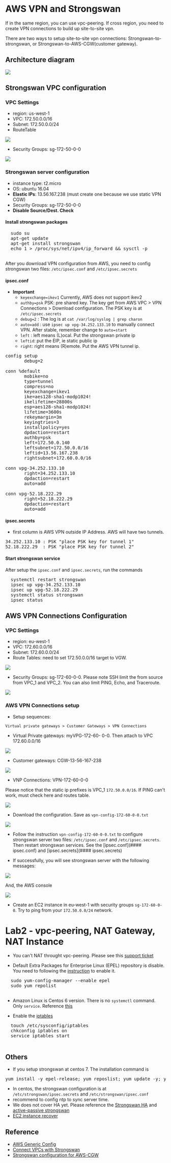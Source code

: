 # AWS VPN and Strongswan

If in the same region, you can use vpc-peering. If cross region, you need to create VPN connections to build up site-to-site vpn.

There are two ways to setup site-to-site vpn connections: Strongswan-to-strongswan, or Strongswan-to-AWS-CGW(customer gateway).

## Architecture diagram

![](/images/dg-strongswan.png)

## Strongswan VPC configuration

### VPC Settings
  * region: us-west-1
  * VPC: 172.50.0.0/16
  * Subnet: 172.50.0.0/24
  * RouteTable

  ![](/images/rtb-172-50-0-0.png)

  * Security Groups: sg-172-50-0-0

  ![](/images/sg-172-50-0-0.png)

### Strongswan server configuration
  * instance type: t2.micro
  * OS: ubuntu 16.04
  * **Elastic IPs**: 13.56.167.238 (must create one because we use static VPN CGW)
  * Security Groups: sg-172-50-0-0
  * **Disable Source/Dest. Check**

#### Install strongswan packages
  <pre>
  sudo su
  apt-get update
  apt-get install strongswan
  echo 1 > /proc/sys/net/ipv4/ip_forward && sysctl -p
  </pre>

After you download VPN configuration from AWS, you need to config strongswan two files: `/etc/ipsec.conf` and `/etc/ipsec.secrets`

#### ipsec.conf
   * **Important**
      * `keyexchange=ikev1` Currently, AWS does not support ikev2
      * `authby=psk` PSK: pre shared key. The key get from AWS VPC > VPN Connections > Download configuration. The PSK key is at `/etc/ipsec.secrets`
      * `debug=2` : The log is at `cat /var/log/syslog | grep charon`
      * `auto=add` : use `ipsec up vpg-34.252.133.10` to manually connect VPN. After stable, remember change to `auto=start`
      * `left` : left means (L)ocal. Put the strongswan private ip
      * `leftid`: put the EIP, ie static public ip
      * `right`: right means (R)emote. Put the AWS VPN tunnel ip.

<pre>
config setup
       debug=2

conn %default
       mobike=no
       type=tunnel
       compress=no
       keyexchange=ikev1
       ike=aes128-sha1-modp1024!
       ikelifetime=28800s
       esp=aes128-sha1-modp1024!
       lifetime=3600s
       rekeymargin=3m
       keyingtries=3
       installpolicy=yes
       dpdaction=restart
       authby=psk
       left=172.50.0.140
       leftsubnet=172.50.0.0/16
       leftid=13.56.167.238
       rightsubnet=172.60.0.0/16

conn vpg-34.252.133.10
       right=34.252.133.10
       dpdaction=restart
       auto=add

conn vpg-52.18.222.29
       right=52.18.222.29
       dpdaction=restart
       auto=add
</pre>

#### ipsec.secrets
   * first column is AWS VPN outside IP Address. AWS will have two tunnels.

<pre>
34.252.133.10 : PSK "place PSK key for tunnel 1"
52.18.222.29  : PSK "place PSK key for tunnel 2"
</pre>

#### Start strongswan service
 After setup the `ipsec.conf` and `ipsec.secrets`, run the commands

<pre>
  systemctl restart strongswan
  ipsec up vpg-34.252.133.10
  ipsec up vpg-52.18.222.29
  systemctl status strongswan
  ipsec status
</pre>

## AWS VPN Connections Configuration

### VPC Settings
  * region: eu-west-1
  * VPC: 172.60.0.0/16
  * Subnet: 172.60.0.0/24
  * Route Tables: need to set 172.50.0.0/16 target to VGW.

  ![](/images/rtb-172-60-0-0.png)

  * Security Groups: sg-172-60-0-0. Please note SSH limit the from source from VPC_1 and VPC_2. You can also limit PING, Echo, and Traceroute.

  ![](/images/sg-172-60-0-0.png)

### AWS VPN Connections setup

  * Setup sequences:

  `Virtual private gateways > Customer Gateways > VPN Connections`

  * Virtual Private gateways: myVPG-172-60-
0-0. Then attach to VPC 172.60.0.0/16

  ![](/images/vpg-172-60-0-0.png)

  * Customer gateways: CGW-13-56-167-238

  ![](/images/cgw-13-56-167-238.png)

  * VNP Connections: VPN-172-60-0-0

  Please notice that the static ip prefixes is VPC_1 `172.50.0.0/16`. If PING can't work, must check here and routes table.

  ![](/images/vpn-172-60-0-0.png)

   * Download the configuration. Save as `vpn-config-172-60-0-0.txt`

   ![](/images/vpn-config-download.png)

   * Follow the instruction `vpn-config-172-60-0-0.txt` to configure strongswan server two files: `/etc/ipsec.conf` and `/etc/ipsec.secrets`. Then restart strongswan services. See the [ipsec.conf](#### ipsec.conf) and [ipsec.secrets](#### ipsec.secrets)

   * If successfully, you will see strongswan server with the following messages:

   ![](/images/strongswan-status-screenshot.png)

   And, the AWS console

   ![](/images/vpn-status-screenshot.png)

   * Create an EC2 instance in eu-west-1 with security groups `sg-172-60-0-0`. Try to ping from your `172.50.0.0/24` network.

# Lab2 - vpc-peering, NAT Gateway, NAT Instance

  * You can't NAT throught vpc-peering. Please see this [support ticket](https://forums.aws.amazon.com/thread.jspa?threadID=157603)

  * Default Extra Packages for Enterprise Linux (EPEL) repository is disable. You need to following the [instruction](https://aws.amazon.com/premiumsupport/knowledge-center/ec2-enable-epel/) to enable it.

  <pre>
  sudo yum-config-manager --enable epel
  sudo yum repolist
  </pre>

  * Amazon Linux is Centos 6 version. There is no `systemctl` command. Only `service`. Reference [this](https://www.reddit.com/r/aws/comments/5fkf40/why_doesnt_the_amazon_linux_distro_have_systemctl/)

  * Enable the [iptables](https://forums.aws.amazon.com/thread.jspa?threadID=56024)

  <pre>
  touch /etc/sysconfig/iptables
  chkconfig iptables on
  service iptables start
  </pre>

## Others
  * If you setup strongswan at centos 7. The installation command is

<pre>
yum install -y epel-release; yum reposlist; yum update -y; yum install -y strongswan vim ntp;
</pre>

  * In centos, the strongswan configuration is at `/etc/strongswan/ipsec.secrets` and `/etc/strongswan/ipsec.conf`
  * recommend to config ntp to sync server time.
  * We does not cover HA yet. Please reference the [Strongswan HA](https://wiki.strongswan.org/projects/strongswan/wiki/HighAvailability) and [active-passive strongswan](https://www.strongswan.org/testing/testresults/ha/active-passive/)
  * [EC2 instance recover](http://docs.aws.amazon.com/AWSEC2/latest/UserGuide/ec2-instance-recover.html)


## Reference

* [AWS Generic Config](http://docs.aws.amazon.com/AmazonVPC/latest/NetworkAdminGuide/GenericConfig.html)
* [Connect VPCs with Strongswan]( https://asieira.github.io/connecting-aws-vpcs-with-strongswan.html)
* [Strongswan configuration for AWS-CGW](http://blog.xk72.com/post/155816502544/aws-vpc-vpn-strongswan-configuration)

